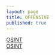 ```yaml
---
layout: page
title: OFFENSIVE
published: true
---
```

                                
<a href="{{ site.baseurl }}../_posts/2021-01-30-OSINT.md">OSINT</a><br>
<a href="{{ site.baseurl }}/_posts/2021-01-30-OSINT.md">OSINT</a><br>
